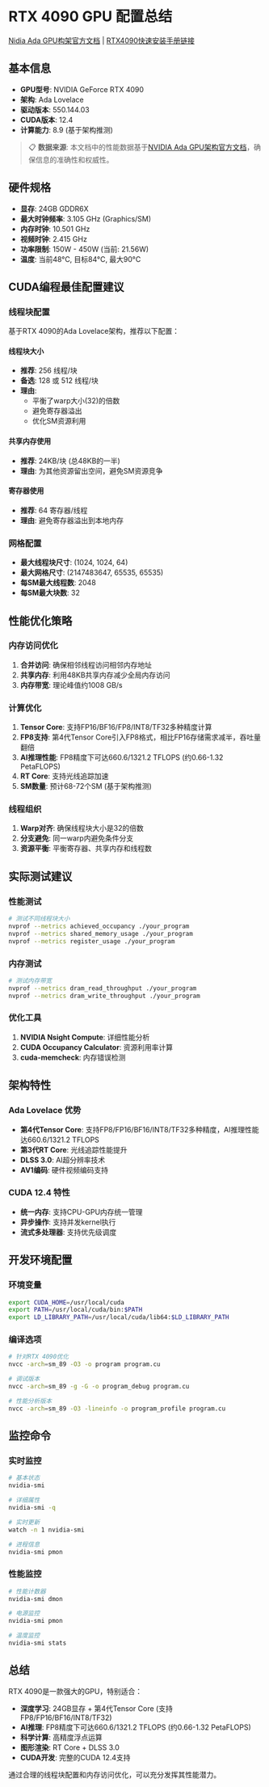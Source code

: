 # RTX 4090 GPU 配置总结

[Nidia Ada GPU构架官方文档](day1/nvidia-ada-gpu-architecture.pdf) | [RTX4090快速安装手册链接](https://www.nvidia.com/content/geforce-gtx/GeForce_RTX_4090_QSG_Rev1.pdf)

## 基本信息
- **GPU型号**: NVIDIA GeForce RTX 4090
- **架构**: Ada Lovelace
- **驱动版本**: 550.144.03
- **CUDA版本**: 12.4
- **计算能力**: 8.9 (基于架构推测)

> 📋 **数据来源**: 本文档中的性能数据基于[NVIDIA Ada GPU架构官方文档](nvidia-ada-gpu-architecture.pdf)，确保信息的准确性和权威性。

## 硬件规格
- **显存**: 24GB GDDR6X
- **最大时钟频率**: 3.105 GHz (Graphics/SM)
- **内存时钟**: 10.501 GHz
- **视频时钟**: 2.415 GHz
- **功率限制**: 150W - 450W (当前: 21.56W)
- **温度**: 当前48°C, 目标84°C, 最大90°C

## CUDA编程最佳配置建议

### 线程块配置
基于RTX 4090的Ada Lovelace架构，推荐以下配置：

#### 线程块大小
- **推荐**: 256 线程/块
- **备选**: 128 或 512 线程/块
- **理由**: 
  - 平衡了warp大小(32)的倍数
  - 避免寄存器溢出
  - 优化SM资源利用

#### 共享内存使用
- **推荐**: 24KB/块 (总48KB的一半)
- **理由**: 为其他资源留出空间，避免SM资源竞争

#### 寄存器使用
- **推荐**: 64 寄存器/线程
- **理由**: 避免寄存器溢出到本地内存

### 网格配置
- **最大线程块尺寸**: (1024, 1024, 64)
- **最大网格尺寸**: (2147483647, 65535, 65535)
- **每SM最大线程数**: 2048
- **每SM最大块数**: 32

## 性能优化策略

### 内存访问优化
1. **合并访问**: 确保相邻线程访问相邻内存地址
2. **共享内存**: 利用48KB共享内存减少全局内存访问
3. **内存带宽**: 理论峰值约1008 GB/s

### 计算优化
1. **Tensor Core**: 支持FP16/BF16/FP8/INT8/TF32多种精度计算
2. **FP8支持**: 第4代Tensor Core引入FP8格式，相比FP16存储需求减半，吞吐量翻倍
3. **AI推理性能**: FP8精度下可达660.6/1321.2 TFLOPS (约0.66-1.32 PetaFLOPS)
4. **RT Core**: 支持光线追踪加速
5. **SM数量**: 预计68-72个SM (基于架构推测)

### 线程组织
1. **Warp对齐**: 确保线程块大小是32的倍数
2. **分支避免**: 同一warp内避免条件分支
3. **资源平衡**: 平衡寄存器、共享内存和线程数

## 实际测试建议

### 性能测试
```bash
# 测试不同线程块大小
nvprof --metrics achieved_occupancy ./your_program
nvprof --metrics shared_memory_usage ./your_program
nvprof --metrics register_usage ./your_program
```

### 内存测试
```bash
# 测试内存带宽
nvprof --metrics dram_read_throughput ./your_program
nvprof --metrics dram_write_throughput ./your_program
```

### 优化工具
1. **NVIDIA Nsight Compute**: 详细性能分析
2. **CUDA Occupancy Calculator**: 资源利用率计算
3. **cuda-memcheck**: 内存错误检测

## 架构特性

### Ada Lovelace 优势
- **第4代Tensor Core**: 支持FP8/FP16/BF16/INT8/TF32多种精度，AI推理性能达660.6/1321.2 TFLOPS
- **第3代RT Core**: 光线追踪性能提升
- **DLSS 3.0**: AI超分辨率技术
- **AV1编码**: 硬件视频编码支持

### CUDA 12.4 特性
- **统一内存**: 支持CPU-GPU内存统一管理
- **异步操作**: 支持并发kernel执行
- **流式多处理器**: 支持优先级调度

## 开发环境配置

### 环境变量
```bash
export CUDA_HOME=/usr/local/cuda
export PATH=/usr/local/cuda/bin:$PATH
export LD_LIBRARY_PATH=/usr/local/cuda/lib64:$LD_LIBRARY_PATH
```

### 编译选项
```bash
# 针对RTX 4090优化
nvcc -arch=sm_89 -O3 -o program program.cu

# 调试版本
nvcc -arch=sm_89 -g -G -o program_debug program.cu

# 性能分析版本
nvcc -arch=sm_89 -O3 -lineinfo -o program_profile program.cu
```

## 监控命令

### 实时监控
```bash
# 基本状态
nvidia-smi

# 详细属性
nvidia-smi -q

# 实时更新
watch -n 1 nvidia-smi

# 进程信息
nvidia-smi pmon
```

### 性能监控
```bash
# 性能计数器
nvidia-smi dmon

# 电源监控
nvidia-smi pmon

# 温度监控
nvidia-smi stats
```

## 总结
RTX 4090是一款强大的GPU，特别适合：
- **深度学习**: 24GB显存 + 第4代Tensor Core (支持FP8/FP16/BF16/INT8/TF32)
- **AI推理**: FP8精度下可达660.6/1321.2 TFLOPS (约0.66-1.32 PetaFLOPS)
- **科学计算**: 高精度浮点运算
- **图形渲染**: RT Core + DLSS 3.0
- **CUDA开发**: 完整的CUDA 12.4支持

通过合理的线程块配置和内存访问优化，可以充分发挥其性能潜力。
